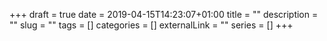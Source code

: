 +++ 
draft = true
date = 2019-04-15T14:23:07+01:00
title = ""
description = ""
slug = "" 
tags = []
categories = []
externalLink = ""
series = []
+++
